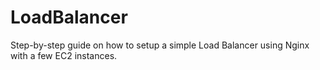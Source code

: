# LoadBalancer
Step-by-step guide on how to setup a simple Load Balancer using Nginx with a few EC2 instances. 
